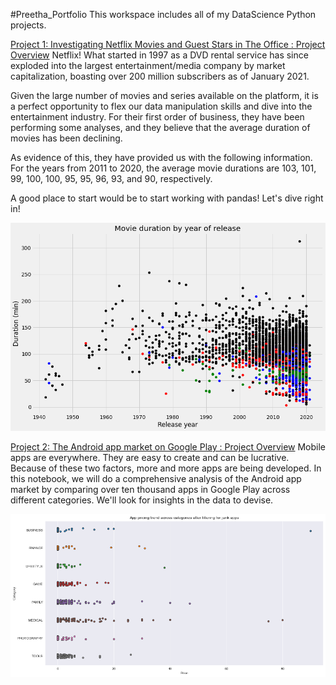 #Preetha_Portfolio
This workspace includes all of my DataScience Python projects.

[Project 1: Investigating Netflix Movies and Guest Stars in The Office : Project Overview](https://github.com/rajinipreethajohn/Netflix)
Netflix! What started in 1997 as a DVD rental service has since exploded into the largest entertainment/media company by market capitalization, boasting over 200 million subscribers as of January 2021.

Given the large number of movies and series available on the platform, it is a perfect opportunity to flex our data manipulation skills and dive into the entertainment industry.  For their first order of business, they have been performing some analyses, and they believe that the average duration of movies has been declining.

As evidence of this, they have provided us with the following information. For the years from 2011 to 2020, the average movie durations are 103, 101, 99, 100, 100, 95, 95, 96, 93, and 90, respectively.

A good place to start would be to start working with pandas! Let's dive right in!

![graph](/images/Netflix.png)


[Project 2: The Android app market on Google Play : Project Overview](https://github.com/rajinipreethajohn/Android-App-Market)
Mobile apps are everywhere. They are easy to create and can be lucrative. Because of these two factors, more and more apps are being developed. In this notebook, we will do a comprehensive analysis of the Android app market by comparing over ten thousand apps in Google Play across different categories. We'll look for insights in the data to devise.

![graph](/images/Android.png)
